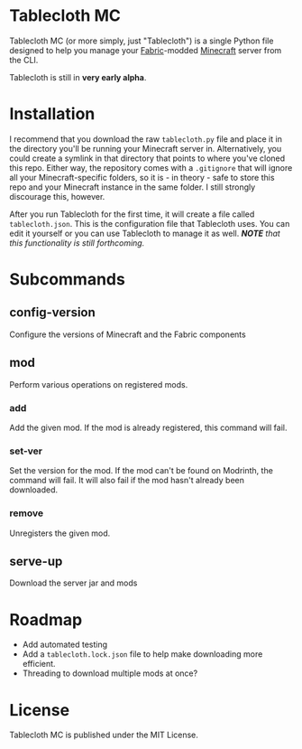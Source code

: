 # Tablecloth MC
Tablecloth MC (or more simply, just "Tablecloth") is a single Python file
designed to help you manage your [Fabric](https://fabricmc.net)-modded
[Minecraft](https://www.minecraft.net/) server from the CLI.

Tablecloth is still in **very early alpha**.

# Installation
I recommend that you download the raw `tablecloth.py` file and place it in the
directory you'll be running your Minecraft server in. Alternatively, you could
create a symlink in that directory that points to where you've cloned this repo. 
Either way, the repository comes with a `.gitignore` that will ignore all your 
Minecraft-specific folders, so it is - in theory - safe to store this repo and
your Minecraft instance in the same folder. I still strongly discourage this,
however.

After you run Tablecloth for the first time, it will create a file called
`tablecloth.json`. This is the configuration file that Tablecloth uses. You can
edit it yourself or you can use Tablecloth to manage it as well. _**NOTE** that
this functionality is still forthcoming._

# Subcommands
## config-version
Configure the versions of Minecraft and the Fabric components

## mod
Perform various operations on registered mods.

### add
Add the given mod. If the mod is already registered, this command will fail.

### set-ver
Set the version for the mod. If the mod can't be found on Modrinth, the command
will fail. It will also fail if the mod hasn't already been downloaded.

### remove
Unregisters the given mod.

## serve-up
Download the server jar and mods

# Roadmap
 - Add automated testing
 - Add a `tablecloth.lock.json` file to help make downloading more efficient.
 - Threading to download multiple mods at once?

# License
Tablecloth MC is published under the MIT License.

